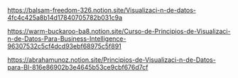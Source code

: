 https://balsam-freedom-326.notion.site/Visualizaci-n-de-datos-4fc4c425a8b14d17840705782b031c9a

https://warm-buckaroo-ba8.notion.site/Curso-de-Principios-de-Visualizaci-n-de-Datos-Para-Business-Intelligence-96307532c5cf4dcd93ebf68975c5f891

https://abrahamunoz.notion.site/Principios-de-Visualizaci-n-de-Datos-para-BI-816e86902b3e4645b53ce9cbf676d7cf
